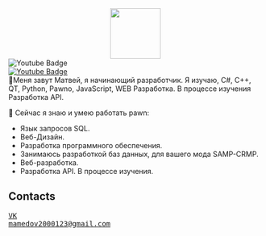 <div id="header" align="center">
  <img src="https://media.giphy.com/media/M9gbBd9nbDrOTu1Mqx/giphy.gif" width="100"/>
</div>
<div id="badges">
  <img src="https://img.shields.io/badge/YouTube-red?style=for-the-badge&logo=youtube&logoColor=white" alt="Youtube Badge"/>
</div>
<div id="badges">
  <a href="your-youtube-URL">
    <img src="https://img.shields.io/badge/YouTube-red?style=for-the-badge&logo=youtube&logoColor=white" alt="Youtube Badge"/>
  </a>
</div>
👋Меня завут Матвей, я начинающий разработчик. Я изучаю, C#, C++, QT, Python, Pawno, JavaScript, WEB Разработка. В процессе изучения Разработка API.

📘 Сейчас я знаю и умею работать pawn: 
- Язык запросов SQL.
- Веб-Дизайн.
- Разработка программного обеспечения.
- Занимаюсь разработкой баз данных, для вашего мода SAMP-CRMP.
- Веб-разработка.
- Разработка API.
В процессе изучения.

## Contacts

<kbd>[VK](https://vk.com/m1028882)</kbd>  
<kbd>mamedov2000123@gmail.com</kbd>

